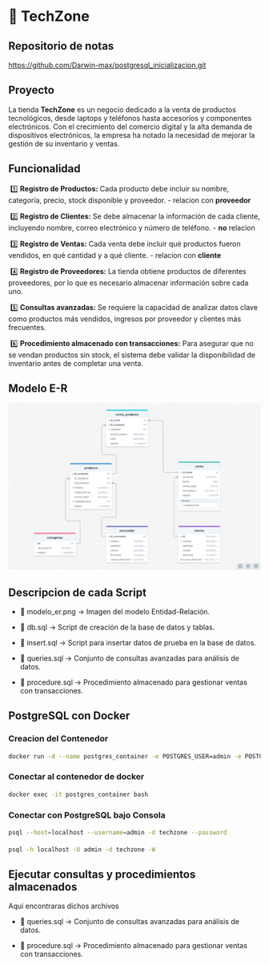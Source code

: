 # 🏪 TechZone

## Repositorio de notas
https://github.com/Darwin-max/postgresql_inicializacion.git

## Proyecto
La tienda **TechZone** es un negocio dedicado a la venta de productos tecnológicos, desde laptops y teléfonos hasta accesorios y componentes electrónicos. Con el crecimiento del comercio digital y la alta demanda de dispositivos electrónicos, la empresa ha notado la necesidad de mejorar la gestión de su inventario y ventas. 

## Funcionalidad
​	1️⃣ **Registro de Productos:** Cada producto debe incluir su nombre, categoría, precio, stock disponible y proveedor. - relacion con **proveedor**

​	2️⃣ **Registro de Clientes:** Se debe almacenar la información de cada cliente, incluyendo nombre, correo electrónico y número de teléfono. - **no** relacion

​	3️⃣ **Registro de Ventas:** Cada venta debe incluir qué productos fueron vendidos, en qué cantidad y a qué cliente. - relacion con **cliente**

​	4️⃣ **Registro de Proveedores:** La tienda obtiene productos de diferentes proveedores, por lo que es necesario almacenar información sobre cada uno.

​	5️⃣ **Consultas avanzadas:** Se requiere la capacidad de analizar datos clave como productos más vendidos, ingresos por proveedor y clientes más frecuentes.

​	6️⃣ **Procedimiento almacenado con transacciones:** Para asegurar que no se vendan productos sin stock, el sistema debe validar la disponibilidad de inventario antes de completar una venta.

## Modelo E-R

![alt text](image-1.png)

## Descripcion de cada Script

- 📌 modelo_er.png → Imagen del modelo Entidad-Relación.

- 📌 db.sql → Script de creación de la base de datos y tablas.

- 📌 insert.sql → Script para insertar datos de prueba en la base de datos.

- 📌 queries.sql → Conjunto de consultas avanzadas para análisis de datos.

- 📌 procedure.sql → Procedimiento almacenado para gestionar ventas con transacciones.

## PostgreSQL con Docker

### Creacion del Contenedor
```bash
docker run -d --name postgres_container -e POSTGRES_USER=admin -e POSTGRES_PASSWORD=admin -e POSTGRES_DB=techzone -p 5433:5432 -v pgdata:/var/lib/postgresql/data --restart=unless-stopped postgres:15
```

### Conectar al contenedor de docker
```bash
docker exec -it postgres_container bash
```

### Conectar con PostgreSQL bajo Consola
```bash
psql --host=localhost --username=admin -d techzone --password

psql -h localhost -U admin -d techzone -W
```

## Ejecutar consultas y procedimientos almacenados
Aqui encontraras dichos archivos
- 📌 queries.sql → Conjunto de consultas avanzadas para análisis de datos.

- 📌 procedure.sql → Procedimiento almacenado para gestionar ventas con transacciones.

